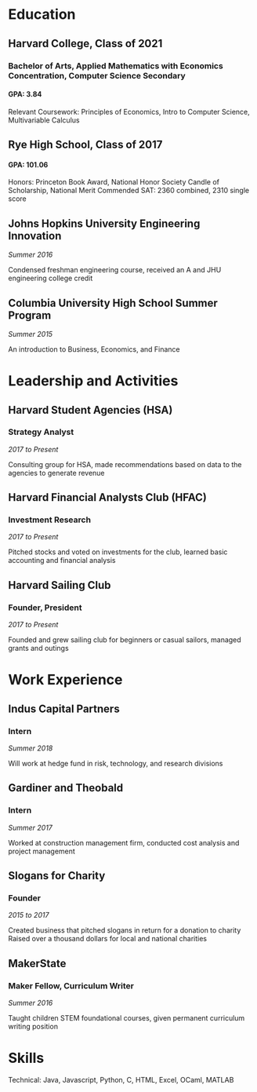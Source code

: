 # Education
## Harvard College, Class of 2021
### Bachelor of Arts, Applied Mathematics with Economics Concentration, Computer Science Secondary
#### GPA: 3.84

Relevant Coursework: Principles of Economics, Intro to Computer Science, Multivariable Calculus

## Rye High School, Class of 2017
#### GPA: 101.06

Honors: Princeton Book Award, National Honor Society Candle of Scholarship, National Merit Commended
SAT: 2360 combined, 2310 single score

## Johns Hopkins University Engineering Innovation
*Summer 2016*

Condensed freshman engineering course, received an A and JHU engineering college credit

## Columbia University High School Summer Program 
*Summer 2015* 

An introduction to Business, Economics, and Finance


# Leadership and Activities

## Harvard Student Agencies (HSA)
### Strategy Analyst
*2017 to Present*

Consulting group for HSA, made recommendations based on data to the agencies to generate revenue

## Harvard Financial Analysts Club (HFAC)
### Investment Research
*2017 to Present*

Pitched stocks and voted on investments for the club, learned basic accounting and financial analysis

## Harvard Sailing Club
### Founder, President
*2017 to Present* 

Founded and grew sailing club for beginners or casual sailors, managed grants and outings


# Work Experience

## Indus Capital Partners
### Intern
*Summer 2018*

Will work at hedge fund in risk, technology, and research divisions

## Gardiner and Theobald
### Intern
*Summer 2017*

Worked at construction management firm, conducted cost analysis and project management

## Slogans for Charity
### Founder
*2015 to 2017*

Created business that pitched slogans in return for a donation to charity
Raised over a thousand dollars for local and national charities

## MakerState
### Maker Fellow, Curriculum Writer
*Summer 2016*

Taught children STEM foundational courses, given permanent curriculum writing position

# Skills

Technical: Java, Javascript, Python, C, HTML, Excel, OCaml, MATLAB
